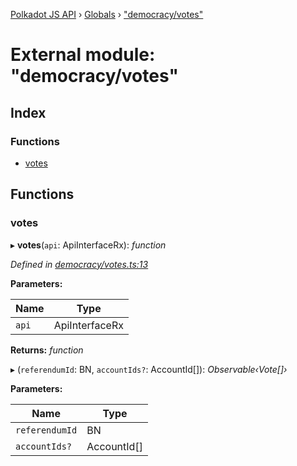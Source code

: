 [Polkadot JS API](../README.md) › [Globals](../globals.md) › ["democracy/votes"](_democracy_votes_.md)

# External module: "democracy/votes"

## Index

### Functions

* [votes](_democracy_votes_.md#votes)

## Functions

###  votes

▸ **votes**(`api`: ApiInterfaceRx): *function*

*Defined in [democracy/votes.ts:13](https://github.com/polkadot-js/api/blob/8cc256fdcf/packages/api-derive/src/democracy/votes.ts#L13)*

**Parameters:**

Name | Type |
------ | ------ |
`api` | ApiInterfaceRx |

**Returns:** *function*

▸ (`referendumId`: BN, `accountIds?`: AccountId[]): *Observable‹Vote[]›*

**Parameters:**

Name | Type |
------ | ------ |
`referendumId` | BN |
`accountIds?` | AccountId[] |
